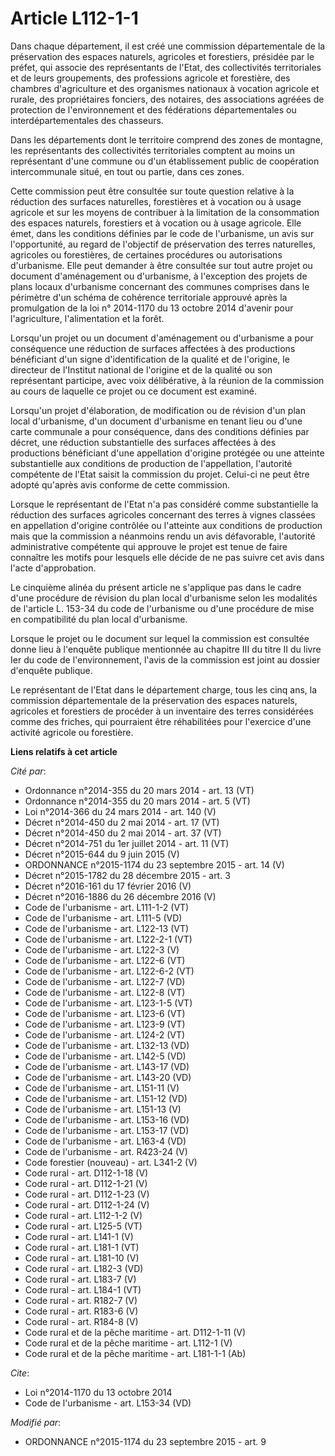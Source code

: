 # Article L112-1-1

Dans chaque département, il est créé une commission départementale de la préservation des espaces naturels, agricoles et
forestiers, présidée par le préfet, qui associe des représentants de l'Etat, des collectivités territoriales et de leurs
groupements, des professions agricole et forestière, des chambres d'agriculture et des organismes nationaux à vocation
agricole et rurale, des propriétaires fonciers, des notaires, des associations agréées de protection de l'environnement et
des fédérations départementales ou interdépartementales des chasseurs. 

Dans les départements dont le territoire comprend des zones de montagne, les représentants des collectivités territoriales
comptent au moins un représentant d'une commune ou d'un établissement public de coopération intercommunale situé, en tout ou
partie, dans ces zones. 

Cette commission peut être consultée sur toute question relative à la réduction des surfaces naturelles, forestières et à
vocation ou à usage agricole et sur les moyens de contribuer à la limitation de la consommation des espaces naturels,
forestiers et à vocation ou à usage agricole. Elle émet, dans les conditions définies par le code de l'urbanisme, un avis sur
l'opportunité, au regard de l'objectif de préservation des terres naturelles, agricoles ou forestières, de certaines
procédures ou autorisations d'urbanisme. Elle peut demander à être consultée sur tout autre projet ou document d'aménagement
ou d'urbanisme, à l'exception des projets de plans locaux d'urbanisme concernant des communes comprises dans le périmètre
d'un schéma de cohérence territoriale approuvé après la promulgation de la loi n° 2014-1170 du 13 octobre 2014 d'avenir pour
l'agriculture, l'alimentation et la forêt. 

Lorsqu'un projet ou un document d'aménagement ou d'urbanisme a pour conséquence une réduction de surfaces affectées à des
productions bénéficiant d'un signe d'identification de la qualité et de l'origine, le directeur de l'Institut national de
l'origine et de la qualité ou son représentant participe, avec voix délibérative, à la réunion de la commission au cours de
laquelle ce projet ou ce document est examiné. 

Lorsqu'un projet d'élaboration, de modification ou de révision d'un plan local d'urbanisme, d'un document d'urbanisme en
tenant lieu ou d'une carte communale a pour conséquence, dans des conditions définies par décret, une réduction substantielle
des surfaces affectées à des productions bénéficiant d'une appellation d'origine protégée ou une atteinte substantielle aux
conditions de production de l'appellation, l'autorité compétente de l'Etat saisit la commission du projet. Celui-ci ne peut
être adopté qu'après avis conforme de cette commission. 

Lorsque le représentant de l'Etat n'a pas considéré comme substantielle la réduction des surfaces agricoles concernant des
terres à vignes classées en appellation d'origine contrôlée ou l'atteinte aux conditions de production mais que la commission
a néanmoins rendu un avis défavorable, l'autorité administrative compétente qui approuve le projet est tenue de faire
connaître les motifs pour lesquels elle décide de ne pas suivre cet avis dans l'acte d'approbation. 

Le cinquième alinéa du présent article ne s'applique pas dans le cadre d'une procédure de révision du plan local d'urbanisme
selon les modalités de l'article L. 153-34 du code de l'urbanisme ou d'une procédure de mise en compatibilité du plan local
d'urbanisme. 

Lorsque le projet ou le document sur lequel la commission est consultée donne lieu à l'enquête publique mentionnée au
chapitre III du titre II du livre Ier du code de l'environnement, l'avis de la commission est joint au dossier d'enquête
publique. 

Le représentant de l'Etat dans le département charge, tous les cinq ans, la commission départementale de la préservation des
espaces naturels, agricoles et forestiers de procéder à un inventaire des terres considérées comme des friches, qui
pourraient être réhabilitées pour l'exercice d'une activité agricole ou forestière.

**Liens relatifs à cet article**

_Cité par_:

  - Ordonnance n°2014-355 du 20 mars 2014 - art. 13 (VT)
  - Ordonnance n°2014-355 du 20 mars 2014 - art. 5 (VT)
  - Loi n°2014-366 du 24 mars 2014 - art. 140 (V)
  - Décret n°2014-450 du 2 mai 2014 - art. 17 (VT)
  - Décret n°2014-450 du 2 mai 2014 - art. 37 (VT)
  - Décret n°2014-751 du 1er juillet 2014 - art. 11 (VT)
  - Décret n°2015-644 du 9 juin 2015 (V)
  - ORDONNANCE n°2015-1174 du 23 septembre 2015 - art. 14 (V)
  - Décret n°2015-1782 du 28 décembre 2015 - art. 3
  - Décret n°2016-161 du 17 février 2016 (V)
  - Décret n°2016-1886 du 26 décembre 2016 (V)
  - Code de l'urbanisme - art. L111-1-2 (VT)
  - Code de l'urbanisme - art. L111-5 (VD)
  - Code de l'urbanisme - art. L122-13 (VT)
  - Code de l'urbanisme - art. L122-2-1 (VT)
  - Code de l'urbanisme - art. L122-3 (V)
  - Code de l'urbanisme - art. L122-6 (VT)
  - Code de l'urbanisme - art. L122-6-2 (VT)
  - Code de l'urbanisme - art. L122-7 (VD)
  - Code de l'urbanisme - art. L122-8 (VT)
  - Code de l'urbanisme - art. L123-1-5 (VT)
  - Code de l'urbanisme - art. L123-6 (VT)
  - Code de l'urbanisme - art. L123-9 (VT)
  - Code de l'urbanisme - art. L124-2 (VT)
  - Code de l'urbanisme - art. L132-13 (VD)
  - Code de l'urbanisme - art. L142-5 (VD)
  - Code de l'urbanisme - art. L143-17 (VD)
  - Code de l'urbanisme - art. L143-20 (VD)
  - Code de l'urbanisme - art. L151-11 (V)
  - Code de l'urbanisme - art. L151-12 (VD)
  - Code de l'urbanisme - art. L151-13 (V)
  - Code de l'urbanisme - art. L153-16 (VD)
  - Code de l'urbanisme - art. L153-17 (VD)
  - Code de l'urbanisme - art. L163-4 (VD)
  - Code de l'urbanisme - art. R423-24 (V)
  - Code forestier (nouveau) - art. L341-2 (V)
  - Code rural - art. D112-1-18 (V)
  - Code rural - art. D112-1-21 (V)
  - Code rural - art. D112-1-23 (V)
  - Code rural - art. D112-1-24 (V)
  - Code rural - art. L112-1-2 (V)
  - Code rural - art. L125-5 (VT)
  - Code rural - art. L141-1 (V)
  - Code rural - art. L181-1 (VT)
  - Code rural - art. L181-10 (V)
  - Code rural - art. L182-3 (VD)
  - Code rural - art. L183-7 (V)
  - Code rural - art. L184-1 (VT)
  - Code rural - art. R182-7 (V)
  - Code rural - art. R183-6 (V)
  - Code rural - art. R184-8 (V)
  - Code rural et de la pêche maritime - art. D112-1-11 (V)
  - Code rural et de la pêche maritime - art. L112-1 (V)
  - Code rural et de la pêche maritime - art. L181-1-1 (Ab)

_Cite_:

  - Loi n°2014-1170 du 13 octobre 2014
  - Code de l'urbanisme - art. L153-34 (VD)

_Modifié par_:

  - ORDONNANCE n°2015-1174 du 23 septembre 2015 - art. 9
